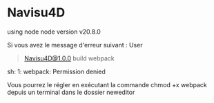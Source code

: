 # Navisu4D

using node node version v20.8.0

Si vous avez le message d'erreur suivant : User

> Navisu4D@1.0.0 build
> webpack

sh: 1: webpack: Permission denied 

Vous pourrez le régler en exécutant la commande chmod +x webpack depuis un terminal dans le dossier neweditor